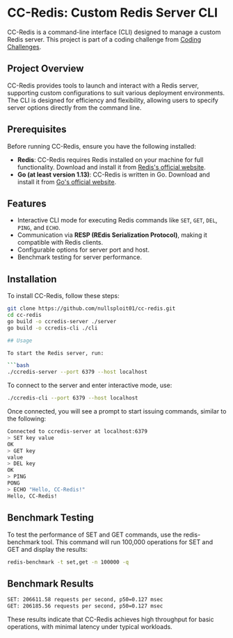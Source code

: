 # CC-Redis: Custom Redis Server CLI

CC-Redis is a command-line interface (CLI) designed to manage a custom Redis server. This project is part of a coding challenge from [Coding Challenges](https://codingchallenges.fyi/challenges/challenge-redis/).

## Project Overview

CC-Redis provides tools to launch and interact with a Redis server, supporting custom configurations to suit various deployment environments. The CLI is designed for efficiency and flexibility, allowing users to specify server options directly from the command line.

## Prerequisites

Before running CC-Redis, ensure you have the following installed:

- **Redis**: CC-Redis requires Redis installed on your machine for full functionality. Download and install it from [Redis's official website](https://redis.io/download).
- **Go (at least version 1.13)**: CC-Redis is written in Go. Download and install it from [Go's official website](https://golang.org/dl/).

## Features

- Interactive CLI mode for executing Redis commands like `SET`, `GET`, `DEL`, `PING`, and `ECHO`.
- Communication via **RESP (REdis Serialization Protocol)**, making it compatible with Redis clients.
- Configurable options for server port and host.
- Benchmark testing for server performance.

## Installation

To install CC-Redis, follow these steps:

````bash
git clone https://github.com/nullsploit01/cc-redis.git
cd cc-redis
go build -o ccredis-server ./server
go build -o ccredis-cli ./cli

## Usage

To start the Redis server, run:

```bash
./ccredis-server --port 6379 --host localhost
````

To connect to the server and enter interactive mode, use:

```bash
./ccredis-cli --port 6379 --host localhost
```

Once connected, you will see a prompt to start issuing commands, similar to the following:

```bash
Connected to ccredis-server at localhost:6379
> SET key value
OK
> GET key
value
> DEL key
OK
> PING
PONG
> ECHO "Hello, CC-Redis!"
Hello, CC-Redis!
```

## Benchmark Testing

To test the performance of SET and GET commands, use the redis-benchmark tool. This command will run 100,000 operations for SET and GET and display the results:

```bash
redis-benchmark -t set,get -n 100000 -q
```

## Benchmark Results

```bash
SET: 206611.58 requests per second, p50=0.127 msec
GET: 206185.56 requests per second, p50=0.127 msec
```

These results indicate that CC-Redis achieves high throughput for basic operations, with minimal latency under typical workloads.
